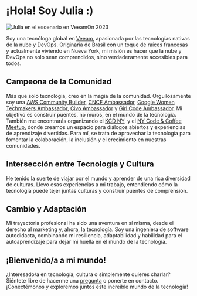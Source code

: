 # ¡Hola! Soy Julia :)

![Julia en el escenario en VeeamOn 2023](https://blog-imgs-23.s3.amazonaws.com/veeamon23.jpeg)

Soy una tecnóloga global en [Veeam](https://www.veeam.com/), apasionada por las tecnologías nativas de la nube y DevOps. Originaria de Brasil con un toque de raíces francesas y actualmente viviendo en Nueva York, mi misión es hacer que la nube y DevOps no solo sean comprendidos, sino verdaderamente accesibles para todos.

## Campeona de la Comunidad
Más que solo tecnología, creo en la magia de la comunidad. Orgullosamente soy una [AWS Community Builder](https://aws.amazon.com/developer/community/community-builders/community-builders-directory/), [CNCF Ambassador](https://www.cncf.io/people/ambassadors/?_sft_lf-country=us&_sft_lf-expertise=non-technical&p=julia-furst-morgado), [Google Women Techmakers Ambassador](https://developers.google.com/womentechmakers), [Civo Ambassador](https://www.civo.com/ambassadors) y [Girl Code Ambassador](https://www.girl-code.co.uk/). Mi objetivo es construir puentes, no muros, en el mundo de la tecnología. También me encontrarás organizando el [KCD NY](https://community.cncf.io/kcd-new-york/), y el [NY Code & Coffee Meetup](https://www.newyorkcodeandcoffee.com/), donde creamos un espacio para diálogos abiertos y experiencias de aprendizaje divertidas. Para mí, se trata de aprovechar la tecnología para fomentar la colaboración, la inclusión y el crecimiento en nuestras comunidades.

## Intersección entre Tecnología y Cultura
He tenido la suerte de viajar por el mundo y aprender de una rica diversidad de culturas. Llevo esas experiencias a mi trabajo, entendiendo cómo la tecnología puede tejer juntas culturas y construir puentes de comprensión.

## Cambio y Adaptación
Mi trayectoria profesional ha sido una aventura en sí misma, desde el derecho al marketing y, ahora, la tecnología. Soy una ingeniera de software autodidacta, combinando mi resiliencia, adaptabilidad y habilidad para el autoaprendizaje para dejar mi huella en el mundo de la tecnología.

## ¡Bienvenido/a a mi mundo!
¿Interesado/a en tecnología, cultura o simplemente quieres charlar? Siéntete libre de hacerme una [pregunta](/es/ama) o ponerte en contacto. ¡Conectémonos y exploremos juntos este increíble mundo de la tecnología!
